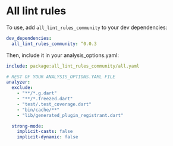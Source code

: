 # All lint rules

To use, add `all_lint_rules_community` to your dev dependencies:

```yaml
dev_dependencies:
  all_lint_rules_community: ^0.0.3
```


Then, include it in your analysis_options.yaml: 

```yaml
include: package:all_lint_rules_community/all.yaml

# REST OF YOUR ANALYSIS_OPTIONS.YAML FILE
analyzer:
  exclude:
    - "**/*.g.dart"
    - "**/*.freezed.dart"
    - "test/.test_coverage.dart"
    - "bin/cache/**"
    - "lib/generated_plugin_registrant.dart"

  strong-mode:
    implicit-casts: false
    implicit-dynamic: false
```

